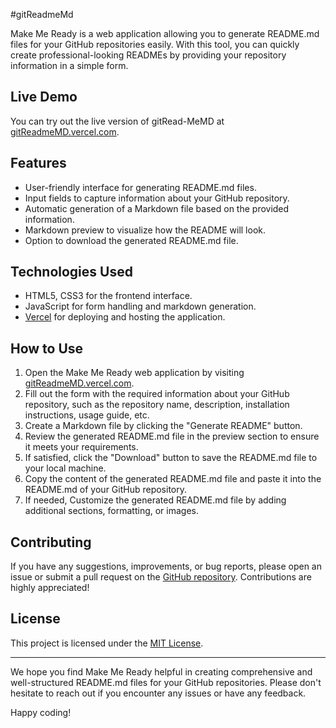 #gitReadmeMd

Make Me Ready is a web application allowing you to generate README.md files for your GitHub repositories easily. With this tool, you can quickly create professional-looking READMEs by providing your repository information in a simple form.

## Live Demo

You can try out the live version of gitRead-MeMD at [gitReadmeMD.vercel.com](https://gitReadmeMD.vercel.com). 

## Features

- User-friendly interface for generating README.md files.
- Input fields to capture information about your GitHub repository.
- Automatic generation of a Markdown file based on the provided information.
- Markdown preview to visualize how the README will look.
- Option to download the generated README.md file.

## Technologies Used

- HTML5, CSS3 for the frontend interface.
- JavaScript for form handling and markdown generation.
- [Vercel](https://vercel.com) for deploying and hosting the application.

## How to Use

1. Open the Make Me Ready web application by visiting [gitReadmeMD.vercel.com](https://gitReadmeMD.vercel.com).
2. Fill out the form with the required information about your GitHub repository, such as the repository name, description, installation instructions, usage guide, etc.
3. Create a Markdown file by clicking the "Generate README" button.
4. Review the generated README.md file in the preview section to ensure it meets your requirements.
5. If satisfied, click the "Download" button to save the README.md file to your local machine.
6. Copy the content of the generated README.md file and paste it into the README.md of your GitHub repository.
7. If needed, Customize the generated README.md file by adding additional sections, formatting, or images.

## Contributing

If you have any suggestions, improvements, or bug reports, please open an issue or submit a pull request on the [GitHub repository](https://github.com/pattpjy/make-me-ready). Contributions are highly appreciated!

## License

This project is licensed under the [MIT License](LICENSE).

---

We hope you find Make Me Ready helpful in creating comprehensive and well-structured README.md files for your GitHub repositories. Please don't hesitate to reach out if you encounter any issues or have any feedback.

Happy coding!

